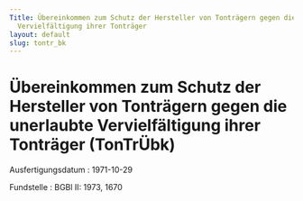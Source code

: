 ```yaml
---
Title: Übereinkommen zum Schutz der Hersteller von Tonträgern gegen die unerlaubte
  Vervielfältigung ihrer Tonträger
layout: default
slug: tontr_bk
---
```


# Übereinkommen zum Schutz der Hersteller von Tonträgern gegen die unerlaubte Vervielfältigung ihrer Tonträger (TonTrÜbk)

Ausfertigungsdatum
:   1971-10-29

Fundstelle
:   BGBl II: 1973, 1670

